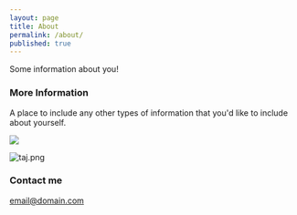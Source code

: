```yaml
---
layout: page
title: About
permalink: /about/
published: true
---
```


Some information about you!

### More Information

A place to include any other types of information that you'd like to include about yourself.

![]({{site.baseurl}}/https://raw.githubusercontent.com/SolgiDeveloper/Persian-Restaurant/master/images/bg.jpeg)

![taj.png]({{site.baseurl}}/taj.png)


### Contact me

[email@domain.com](mailto:email@domain.com)
